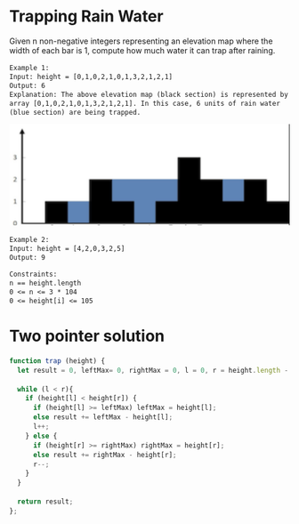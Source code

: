 # Trapping Rain Water
Given n non-negative integers representing an elevation map where the width of each bar is 1, compute how much water it can trap after raining.
```
Example 1:
Input: height = [0,1,0,2,1,0,1,3,2,1,2,1]
Output: 6
Explanation: The above elevation map (black section) is represented by array [0,1,0,2,1,0,1,3,2,1,2,1]. In this case, 6 units of rain water (blue section) are being trapped.
```
![image](../img/trappingRainWater1.png)

```
Example 2:
Input: height = [4,2,0,3,2,5]
Output: 9
```
 
```
Constraints:
n == height.length
0 <= n <= 3 * 104
0 <= height[i] <= 105
```


# Two pointer solution
```js
function trap (height) {
  let result = 0, leftMax= 0, rightMax = 0, l = 0, r = height.length - 1;

  while (l < r){
    if (height[l] < height[r]) {
      if (height[l] >= leftMax) leftMax = height[l];
      else result += leftMax - height[l];
      l++;
    } else {
      if (height[r] >= rightMax) rightMax = height[r];
      else result += rightMax - height[r];
      r--;
    }
  }
  
  return result;
};

```
